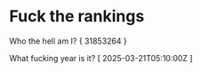 # Fuck the rankings

Who the hell am I?
{ 31853264 }

What fucking year is it?
[ 2025-03-21T05:10:00Z ]
